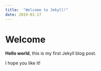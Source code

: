```yaml
---
title:  "Welcome to Jekyll!"
date: 2019-01-17
---
```


# Welcome

**Hello world**, this is my first Jekyll blog post.

I hope you like it!
